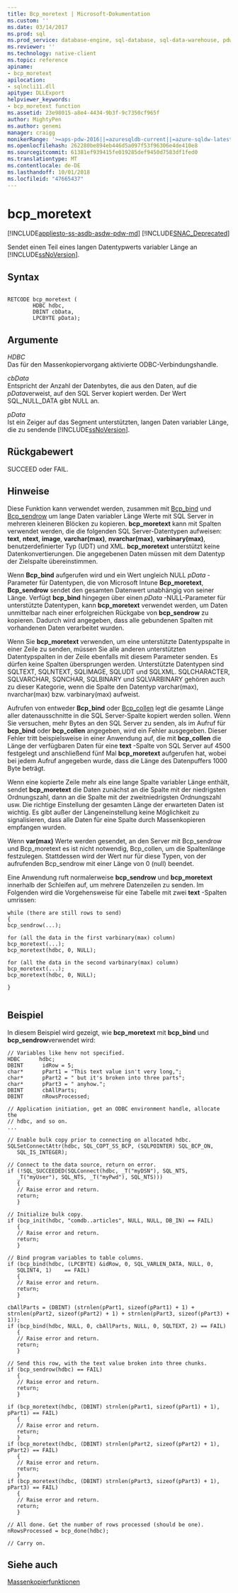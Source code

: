 ```yaml
---
title: Bcp_moretext | Microsoft-Dokumentation
ms.custom: ''
ms.date: 03/14/2017
ms.prod: sql
ms.prod_service: database-engine, sql-database, sql-data-warehouse, pdw
ms.reviewer: ''
ms.technology: native-client
ms.topic: reference
apiname:
- bcp_moretext
apilocation:
- sqlncli11.dll
apitype: DLLExport
helpviewer_keywords:
- bcp_moretext function
ms.assetid: 23e98015-a8e4-4434-9b3f-9c7350cf965f
author: MightyPen
ms.author: genemi
manager: craigg
monikerRange: '>=aps-pdw-2016||=azuresqldb-current||=azure-sqldw-latest||>=sql-server-2016||=sqlallproducts-allversions||>=sql-server-linux-2017||=azuresqldb-mi-current'
ms.openlocfilehash: 262280be894eb446d5a097f53f96306e4de410e8
ms.sourcegitcommit: 61381ef939415fe019285def9450d7583df1fed0
ms.translationtype: MT
ms.contentlocale: de-DE
ms.lasthandoff: 10/01/2018
ms.locfileid: "47665437"
---
```

# <a name="bcpmoretext"></a>bcp_moretext
[!INCLUDE[appliesto-ss-asdb-asdw-pdw-md](../../includes/appliesto-ss-asdb-asdw-pdw-md.md)]
[!INCLUDE[SNAC_Deprecated](../../includes/snac-deprecated.md)]

  Sendet einen Teil eines langen Datentypwerts variabler Länge an [!INCLUDE[ssNoVersion](../../includes/ssnoversion-md.md)].  
  
## <a name="syntax"></a>Syntax  
  
```  
  
RETCODE bcp_moretext (  
        HDBC hdbc,  
        DBINT cbData,  
        LPCBYTE pData);  
```  
  
## <a name="arguments"></a>Argumente  
 *HDBC*  
 Das für den Massenkopiervorgang aktivierte ODBC-Verbindungshandle.  
  
 *cbData*  
 Entspricht der Anzahl der Datenbytes, die aus den Daten, auf die *pData*verweist, auf den SQL Server kopiert werden. Der Wert SQL_NULL_DATA gibt NULL an.  
  
 *pData*  
 Ist ein Zeiger auf das Segment unterstützten, langen Daten variabler Länge, die zu sendende [!INCLUDE[ssNoVersion](../../includes/ssnoversion-md.md)].  
  
## <a name="returns"></a>Rückgabewert  
 SUCCEED oder FAIL.  
  
## <a name="remarks"></a>Hinweise  
 Diese Funktion kann verwendet werden, zusammen mit [Bcp_bind](../../relational-databases/native-client-odbc-extensions-bulk-copy-functions/bcp-bind.md) und [Bcp_sendrow](../../relational-databases/native-client-odbc-extensions-bulk-copy-functions/bcp-sendrow.md) um lange Daten variabler Länge Werte mit SQL Server in mehreren kleineren Blöcken zu kopieren. **bcp_moretext** kann mit Spalten verwendet werden, die die folgenden SQL Server-Datentypen aufweisen: **text**, **ntext**, **image**, **varchar(max)**, **nvarchar(max)**, **varbinary(max)**, benutzerdefinierter Typ (UDT) und XML. **bcp_moretext** unterstützt keine Datenkonvertierungen. Die angegebenen Daten müssen mit dem Datentyp der Zielspalte übereinstimmen.  
  
 Wenn **Bcp_bind** aufgerufen wird und ein Wert ungleich NULL *pData* -Parameter für Datentypen, die von Microsoft Intune **Bcp_moretext**, **Bcp_sendrow** sendet den gesamten Datenwert unabhängig von seiner Länge. Verfügt **bcp_bind** hingegen über einen *pData* -NULL-Parameter für unterstützte Datentypen, kann **bcp_moretext** verwendet werden, um Daten unmittelbar nach einer erfolgreichen Rückgabe von **bcp_sendrow** zu kopieren. Dadurch wird angegeben, dass alle gebundenen Spalten mit vorhandenen Daten verarbeitet wurden.  
  
 Wenn Sie **bcp_moretext** verwenden, um eine unterstützte Datentypspalte in einer Zeile zu senden, müssen Sie alle anderen unterstützten Datentypspalten in der Zeile ebenfalls mit diesem Parameter senden. Es dürfen keine Spalten übersprungen werden. Unterstützte Datentypen sind SQLTEXT, SQLNTEXT, SQLIMAGE, SQLUDT und SQLXML. SQLCHARACTER, SQLVARCHAR, SQNCHAR, SQLBINARY und SQLVARBINARY gehören auch zu dieser Kategorie, wenn die Spalte den Datentyp varchar(max), nvarchar(max) bzw. varbinary(max) aufweist.  
  
 Aufrufen von entweder **Bcp_bind** oder [Bcp_collen](../../relational-databases/native-client-odbc-extensions-bulk-copy-functions/bcp-collen.md) legt die gesamte Länge aller datenausschnitte in die SQL Server-Spalte kopiert werden sollen. Wenn Sie versuchen, mehr Bytes an den SQL Server zu senden, als im Aufruf für **bcp_bind** oder **bcp_collen** angegeben, wird ein Fehler ausgegeben. Dieser Fehler tritt beispielsweise in einer Anwendung auf, die mit **bcp_collen** die Länge der verfügbaren Daten für eine **text** -Spalte von SQL Server auf 4500 festgelegt und anschließend fünf Mal **bcp_moretext** aufgerufen hat, wobei bei jedem Aufruf angegeben wurde, dass die Länge des Datenpuffers 1000 Byte beträgt.  
  
 Wenn eine kopierte Zeile mehr als eine lange Spalte variabler Länge enthält, sendet **bcp_moretext** die Daten zunächst an die Spalte mit der niedrigsten Ordnungszahl, dann an die Spalte mit der zweitniedrigsten Ordnungszahl usw. Die richtige Einstellung der gesamten Länge der erwarteten Daten ist wichtig. Es gibt außer der Längeneinstellung keine Möglichkeit zu signalisieren, dass alle Daten für eine Spalte durch Massenkopieren empfangen wurden.  
  
 Wenn **var(max)** Werte werden gesendet, an den Server mit Bcp_sendrow und Bcp_moretext es ist nicht notwendig, Bcp_collen, um die Spaltenlänge festzulegen. Stattdessen wird der Wert nur für diese Typen, von der aufrufenden Bcp_sendrow mit einer Länge von 0 (null) beendet.  
  
 Eine Anwendung ruft normalerweise **bcp_sendrow** und **bcp_moretext** innerhalb der Schleifen auf, um mehrere Datenzeilen zu senden. Im Folgenden wird die Vorgehensweise für eine Tabelle mit zwei **text** -Spalten umrissen:  
  
```  
while (there are still rows to send)  
{  
bcp_sendrow(...);  
  
for (all the data in the first varbinary(max) column)  
bcp_moretext(...);  
bcp_moretext(hdbc, 0, NULL);  
  
for (all the data in the second varbinary(max) column)  
bcp_moretext(...);  
bcp_moretext(hdbc, 0, NULL);  
  
}  
  
```  
  
## <a name="example"></a>Beispiel  
 In diesem Beispiel wird gezeigt, wie **bcp_moretext** mit **bcp_bind** und **bcp_sendrow**verwendet wird:  
  
```  
// Variables like henv not specified.  
HDBC      hdbc;  
DBINT      idRow = 5;  
char*      pPart1 = "This text value isn't very long,";  
char*      pPart2 = " but it's broken into three parts";  
char*      pPart3 = " anyhow.";  
DBINT      cbAllParts;  
DBINT      nRowsProcessed;  
  
// Application initiation, get an ODBC environment handle, allocate the  
// hdbc, and so on.  
...   
  
// Enable bulk copy prior to connecting on allocated hdbc.  
SQLSetConnectAttr(hdbc, SQL_COPT_SS_BCP, (SQLPOINTER) SQL_BCP_ON,  
   SQL_IS_INTEGER);  
  
// Connect to the data source, return on error.  
if (!SQL_SUCCEEDED(SQLConnect(hdbc, _T("myDSN"), SQL_NTS,  
   _T("myUser"), SQL_NTS, _T("myPwd"), SQL_NTS)))  
   {  
   // Raise error and return.  
   return;  
   }  
  
// Initialize bulk copy.   
if (bcp_init(hdbc, "comdb..articles", NULL, NULL, DB_IN) == FAIL)  
   {  
   // Raise error and return.  
   return;  
   }  
  
// Bind program variables to table columns.   
if (bcp_bind(hdbc, (LPCBYTE) &idRow, 0, SQL_VARLEN_DATA, NULL, 0,  
   SQLINT4, 1)    == FAIL)  
   {  
   // Raise error and return.  
   return;  
   }  
  
cbAllParts = (DBINT) (strnlen(pPart1, sizeof(pPart1) + 1) + strnlen(pPart2, sizeof(pPart2) + 1) + strnlen(pPart3, sizeof(pPart3) + 1));  
if (bcp_bind(hdbc, NULL, 0, cbAllParts, NULL, 0, SQLTEXT, 2) == FAIL)  
   {  
   // Raise error and return.  
   return;  
   }  
  
// Send this row, with the text value broken into three chunks.   
if (bcp_sendrow(hdbc) == FAIL)  
   {  
   // Raise error and return.  
   return;  
   }  
  
if (bcp_moretext(hdbc, (DBINT) strnlen(pPart1, sizeof(pPart1) + 1), pPart1) == FAIL)  
   {  
   // Raise error and return.  
   return;  
   }  
if (bcp_moretext(hdbc, (DBINT) strnlen(pPart2, sizeof(pPart2) + 1), pPart2) == FAIL)  
   {  
   // Raise error and return.  
   return;  
   }  
if (bcp_moretext(hdbc, (DBINT) strnlen(pPart3, sizeof(pPart3) + 1), pPart3) == FAIL)  
   {  
   // Raise error and return.  
   return;  
   }  
  
// All done. Get the number of rows processed (should be one).  
nRowsProcessed = bcp_done(hdbc);  
  
// Carry on.  
```  
  
## <a name="see-also"></a>Siehe auch  
 [Massenkopierfunktionen](../../relational-databases/native-client-odbc-extensions-bulk-copy-functions/sql-server-driver-extensions-bulk-copy-functions.md)  
  
  
